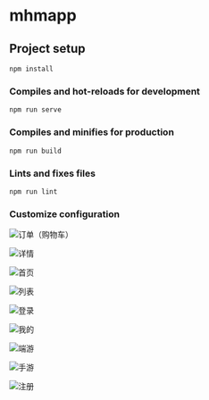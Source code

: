 # mhmapp

## Project setup
```
npm install
```

### Compiles and hot-reloads for development
```
npm run serve
```

### Compiles and minifies for production
```
npm run build
```

### Lints and fixes files
```
npm run lint
```

### Customize configuration
![订单（购物车）](https://github.com/gzh51910/mhm/blob/new/src/img/mhm_card.png)

![详情](https://github.com/gzh51910/mhm/blob/new/src/img/mhm_goods.png)

![首页](https://github.com/gzh51910/mhm/blob/new/src/img/mhm_home.png)

![列表](https://github.com/gzh51910/mhm/blob/new/src/img/mhm_list.png)

![登录](https://github.com/gzh51910/mhm/blob/new/src/img/mhm_login.png)

![我的](https://github.com/gzh51910/mhm/blob/new/src/img/mhm_me.png)

![端游](https://github.com/gzh51910/mhm/blob/new/src/img/mhm_pc.png)

![手游](https://github.com/gzh51910/mhm/blob/new/src/img/mhm_phone.png)

![注册](https://github.com/gzh51910/mhm/blob/new/src/img/mhm_reg.png)





